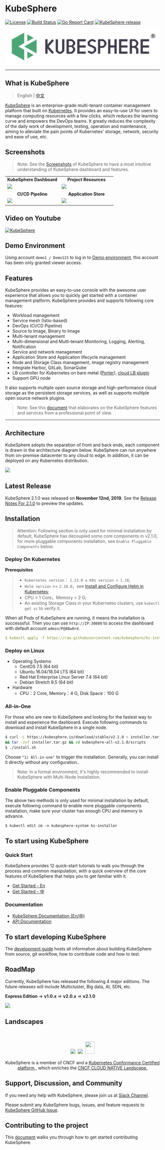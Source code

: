 # KubeSphere
[![License](http://img.shields.io/badge/license-apache%20v2-blue.svg)](https://github.com/KubeSphere/KubeSphere/blob/master/LICENSE)
[![Build Status](https://travis-ci.org/kubesphere/kubesphere.svg?branch=master)](https://travis-ci.org/kubesphere/kubesphere)
[![Go Report Card](https://goreportcard.com/badge/github.com/kubesphere/kubesphere)](https://goreportcard.com/report/github.com/kubesphere/kubesphere)
[![KubeSphere release](https://img.shields.io/github/release/kubesphere/kubesphere.svg?color=release&label=release&logo=release&logoColor=release)](https://github.com/kubesphere/kubesphere/releases/tag/advanced-2.0.2)

![logo](docs/images/kubesphere-logo.png)

----

## What is KubeSphere

> English | [中文](README_zh.md)

[KubeSphere](https://kubesphere.io/) is an enterprise-grade multi-tenant container management platform that built on [Kubernetes](https://kubernetes.io). It provides an easy-to-use UI for users to manage computing resources with a few clicks, which reduces the learning curve and empowers the DevOps teams. It greatly reduces the complexity of the daily work of development, testing, operation and maintenance, aiming to alleviate the pain points of Kubernetes' storage, network, security and ease of use, etc.


## Screenshots

> Note: See the [Screenshots](docs/en/guides/screenshots.md) of KubeSphere to have a most intuitive understanding of KubeSphere dashboard and features.


<table>
  <tr>
      <td width="50%" align="center"><b>KubeSphere Dashboard</b></td>
      <td width="50%" align="center"><b>Project Resources</b></td>
  </tr>
  <tr>
     <td><img src="https://pek3b.qingstor.com/kubesphere-docs/png/20191112094014.png"/></td>
     <td><img src="https://pek3b.qingstor.com/kubesphere-docs/png/20191112094426.png"/></td>
  </tr>
  <tr>
      <td width="50%" align="center"><b>CI/CD Pipeline</b></td>
      <td width="50%" align="center"><b>Application Store</b></td>
  </tr>
  <tr>
     <td><img src="https://pek3b.qingstor.com/kubesphere-docs/png/20190925000712.png"/></td>
     <td><img src="https://pek3b.qingstor.com/kubesphere-docs/png/20191112095006.png"/></td>
  </tr>
</table>

## Video on Youtube

[![KubeSphere](https://pek3b.qingstor.com/kubesphere-docs/png/20191112093503.png)](https://youtu.be/u5lQvhi_Xlc)

## Demo Environment

Using account `demo1 / Demo123` to log in to [Demo environment](https://demo.kubesphere.io/), this account has been only granted viewer access.

## Features

KubeSphere provides an easy-to-use console with the awesome user experience that allows you to quickly get started with a container management platform. KubeSphere provides and supports following core features:


- Workload management
- Service mesh (Istio-based)
- DevOps (CI/CD Pipeline)
- Source to Image, Binary to Image
- Multi-tenant management
- Multi-dimensional and Multi-tenant Monitoring, Logging, Alerting, Notification
- Service and network management
- Application Store and Application lifecycle management
- Node and Storage Class management, image registry management
- Integrate Harbor, GitLab, SonarQube
- LB controller for Kubernetes on bare metal ([Porter](https://github.com/kubesphere/porter)), [cloud LB plugin](https://github.com/yunify/qingcloud-cloud-controller-manager)
- Support GPU node


It also supports multiple open source storage and high-performance cloud storage as the persistent storage services, as well as supports multiple open source network plugins.

> Note: See this [document](https://docs.kubesphere.io/advanced-v2.0/zh-CN/introduction/features/) that elaborates on the KubeSphere features and services from a professional point of view.

----

## Architecture

KubeSphere adopts the separation of front and back ends, each component is drawn in the architecture diagram below. KubeSphere can run anywhere from on-premise datacenter to any cloud to edge. In addition, it can be deployed on any Kubernetes distribution.

![](https://pek3b.qingstor.com/kubesphere-docs/png/20190810073322.png)

## Latest Release

KubeSphere 2.1.0 was released on **November 12nd, 2019**. See the [Release Notes For 2.1.0](https://kubesphere.io/docs/v2.1/zh-CN/release/release-v210/) to preview the updates.

## Installation

> Attention: Following section is only used for minimal installation by default, KubeSphere has decoupled some core components in v2.1.0, for more pluggable components installation, see `Enable Pluggable Components` below.

### Deploy On Kubernetes

**Prerequisites**

> - `Kubernetes version`： `1.13.0 ≤ K8s version < 1.16`;
> - `Helm version` >= `2.10.0`，see [Install and Configure Helm in Kubernetes](https://devopscube.com/install-configure-helm-kubernetes/);
> - CPU > 1 Core，Memory > 2 G;
> - An existing Storage Class in your Kubernetes clusters, use `kubectl get sc` to verify it.

When all Pods of KubeSphere are running, it means the installation is successsful. Then you can use `http://IP:30880` to access the dashboard with default account `admin/P@88w0rd`.

```yaml
$ kubectl apply -f https://raw.githubusercontent.com/kubesphere/ks-installer/master/kubesphere-minimal.yaml
```


### Deploy on Linux

- Operating Systems
   - CentOS 7.5 (64 bit)
   - Ubuntu 16.04/18.04 LTS (64 bit)
   - Red Hat Enterprise Linux Server 7.4 (64 bit)
   - Debian Stretch 9.5 (64 bit)
- Hardware
   - CPU：2 Core,  Memory：4 G, Disk Space：100 G

### All-in-One

For those who are new to KubeSphere and looking for the fastest way to install and experience the dashboard. Execute following commands to download and install KubeSphere in a single node.

```bash
$ curl -L https://kubesphere.io/download/stable/v2.1.0 > installer.tar.gz \
&& tar -zxf installer.tar.gz && cd kubesphere-all-v2.1.0/scripts
$ ./install.sh
```

Choose `"1) All-in-one"` to trigger the installation. Generally, you can install it directly without any configuration..

> Note: In a formal environment, it's highly recommended to install KubeSphere with Multi-Node Installation.

### Enable Pluggable Components

The above two methods is only used for minimal installation by default, execute following command to enable more pluggable components installation, make sure your cluster has enough CPU and memory in advance.

```
$ kubectl edit cm -n kubesphere-system ks-installer
```

## To start using KubeSphere

### Quick Start

KubeSphere provides 12 quick-start tutorials to walk you through the process and common manipulation, with a quick overview of the core features of KubeSphere that helps you to get familiar with it.

- [Get Started - En](https://github.com/kubesphere/kubesphere.github.io/tree/master/blog/advanced-2.0/en)
- [Get Started - 中](https://kubesphere.io/docs/advanced-v2.0/zh-CN/quick-start/quick-start-guide/)


### Documentation

- [KubeSphere Documentation (En/中) ](https://kubesphere.io/docs)
- [API Documentation](https://kubesphere.io/docs/advanced-v2.0/zh-CN/api-reference/api-docs/)


## To start developing KubeSphere

The [development guide](CONTRIBUTING.md) hosts all information about building KubeSphere from source, git workflow, how to contribute code and how to test.

## RoadMap

Currently, KubeSphere has released the following 4 major editions. The future releases will include Multicluster, Big data, AI, SDN, etc.

**Express Edition** => **v1.0.x** => **v2.0.x**  => **v2.1.0**

![](https://pek3b.qingstor.com/kubesphere-docs/png/20190926000413.png)

## Landscapes

<p align="center">
<br/><br/>
<img src="https://landscape.cncf.io/images/left-logo.svg" width="150"/>&nbsp;&nbsp;<img src="https://landscape.cncf.io/images/right-logo.svg" width="200"/>&nbsp;&nbsp;<img src="https://www.cncf.io/wp-content/uploads/2017/11/certified_kubernetes_color.png" height="40" width="30"/>
<br/><br/>
KubeSphere is a member of CNCF and a <a href="https://www.cncf.io/certification/software-conformance/#logos">Kubernetes Conformance Certified platform
</a>, which enriches the <a href="https://landscape.cncf.io/landscape=observability-and-analysis&license=apache-license-2-0">CNCF CLOUD NATIVE Landscape.
</a>
</p>


## Support, Discussion, and Community

If you need any help with KubeSphere, please join us at [Slack Channel](https://join.slack.com/t/kubesphere/shared_invite/enQtNTE3MDIxNzUxNzQ0LTZkNTdkYWNiYTVkMTM5ZThhODY1MjAyZmVlYWEwZmQ3ODQ1NmM1MGVkNWEzZTRhNzk0MzM5MmY4NDc3ZWVhMjE).

Please submit any KubeSphere bugs, issues, and feature requests to [KubeSphere GitHub Issue](https://github.com/kubesphere/kubesphere/issues).

## Contributing to the project

This [document](docs/en/guides/README.md) walks you through how to get started contributing KubeSphere.



